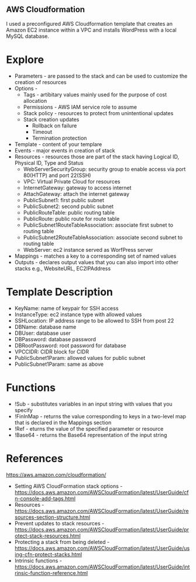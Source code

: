 ## AWS Cloudformation

I used a preconfigured AWS Cloudformation template that creates an Amazon EC2 instance within a VPC and installs WordPress with a local MySQL database. 

# Explore
- Parameters - are passed to the stack and can be used to customize the creation of resources
- Options - 
    - Tags - artibitary values mainly used for the purpose of cost allocation
    - Permissions - AWS IAM service role to assume
    - Stack policy - resources to protect from unintentional updates
    - Stack creation updates 
        - Rollback on failure
        - Timeout
        - Termination protection
- Template - content of your templare
- Events - major events in creation of stack
- Resources - resources those are part of the stack having Logical ID, Physical ID, Type and Status
    - WebServerSecurityGroup: security group to enable access via port 80(HTTP) and port 22(SSH)
    - VPC: Virtual Private Cloud for resources
    - InternetGateway: gateway to access internet
    - AttachGateway: attach the internet gateway
    - PublicSubnet1: first public subnet
    - PublicSubnet2: second public subnet
    - PublicRouteTable: public routing table
    - PublicRoute: public route for route table
    - PublicSubnet1RouteTableAssociation: associate first subnet to routing table
    - PublicSubnet2RouteTableAssociation: associate second subnet to routing table
    - WebServer: ec2 instance served as WorfPress server
- Mappings - matches a key to a corresponding set of named values
- Outputs - declares output values that you can also import into other stacks e.g., WebsiteURL, EC2IPAddress

# Template Description
- KeyName: name of keypair for SSH access
- InstanceType: ec2 instance type with allowed values
- SSHLocation: IP address range to be allowed to SSH from post 22
- DBName: database name
- DBUser: database user
- DBPassword: database password
- DBRootPassword: root password for database
- VPCCIDR: CIDR block for CIDR
- PublicSubnet1Param: allowed values for public subnet
- PublicSubnet1Param: same as above

# Functions
- !Sub - substitutes variables in an input string with values that you specify
- !FinInMap - returns the value corresponding to keys in a two-level map that is declared in the Mappings section
- !Ref - eturns the value of the specified parameter or resource
- !Base64 - returns the Base64 representation of the input string


# References
https://aws.amazon.com/cloudformation/
- Setting AWS CloudFormation stack options - https://docs.aws.amazon.com/AWSCloudFormation/latest/UserGuide/cfn-console-add-tags.html
- Resources - https://docs.aws.amazon.com/AWSCloudFormation/latest/UserGuide/resources-section-structure.html
- Prevent updates to stack resources - https://docs.aws.amazon.com/AWSCloudFormation/latest/UserGuide/protect-stack-resources.html
- Protecting a stack from being deleted - https://docs.aws.amazon.com/AWSCloudFormation/latest/UserGuide/using-cfn-protect-stacks.html
- Intrinsic functions - https://docs.aws.amazon.com/AWSCloudFormation/latest/UserGuide/intrinsic-function-reference.html

